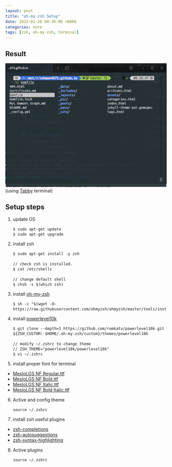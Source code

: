 ```yaml
---
layout: post
title: "oh-my-zsh Setup"
date: 2022-01-26 09:30:00 +0800
categories: note
tags: [zsh, oh-my-zsh, terminal]
---
```


## Result  
![result_pic](https://github.com/nshawn4675/nshawn4675.github.io/blob/master/_pic/oh_my_zsh_res.png?raw=true)  
(using [Tabby](https://tabby.sh/) terminal)

## Setup steps  
1. update OS
    ``` console
    $ sudo apt-get update
    $ sudo apt-get upgrade
    ```
2. install zsh
    ``` console
    $ sudo apt-get install -y zsh

    // check zsh is installed.
    $ cat /etc/shells

    // change default shell
    $ chsh -s $(which zsh)
    ```

3. install [oh-my-zsh](https://github.com/ohmyzsh/ohmyzsh)
    ``` console
    $ sh -c "$(wget -O- https://raw.githubusercontent.com/ohmyzsh/ohmyzsh/master/tools/install.sh)"
    ```
4. install [powerlevel10k](https://github.com/romkatv/powerlevel10k)
    ``` console
    $ git clone --depth=1 https://github.com/romkatv/powerlevel10k.git ${ZSH_CUSTOM:-$HOME/.oh-my-zsh/custom}/themes/powerlevel10k

    // modify ~/.zshrc to change theme
    // ZSH_THEME="powerlevel10k/powerlevel10k"
    $ vi ~/.zshrc
    ```

5. install proper font for terminal
- [MesloLGS NF Regular.ttf](https://github.com/romkatv/powerlevel10k-media/raw/master/MesloLGS%20NF%20Regular.ttf)
- [MesloLGS NF Bold.ttf](https://github.com/romkatv/powerlevel10k-media/raw/master/MesloLGS%20NF%20Bold.ttf)
- [MesloLGS NF Italic.ttf](https://github.com/romkatv/powerlevel10k-media/raw/master/MesloLGS%20NF%20Italic.ttf)
- [MesloLGS NF Bold Italic.ttf](https://github.com/romkatv/powerlevel10k-media/raw/master/MesloLGS%20NF%20Bold%20Italic.ttf)

6. Active and config theme
    ``` console
    source ~/.zshrc
    ```

7. install zsh useful plugins
- [zsh-completions](https://github.com/zsh-users/zsh-completions)
- [zsh-autosuggestions](https://github.com/zsh-users/zsh-autosuggestions)
- [zsh-syntax-highlighting](https://github.com/zsh-users/zsh-syntax-highlighting)

8. Active plugins
    ``` console
    source ~/.zshrc
    ```